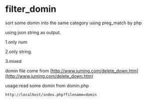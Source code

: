 # filter_domin

sort some domin  into the same category using preg_match by php 

using json string as output.



1.only num 

2.only string.

3.mixed

domin file come from [http://www.juming.com/delete_down.htm](http://www.juming.com/delete_down.htm)


usage:read some domin from domin.php

```
http://localhost/index.php?filename=domin 

```
